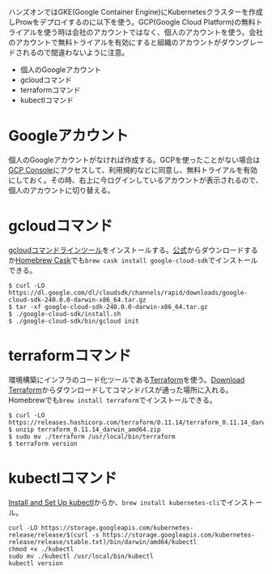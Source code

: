 ハンズオンではGKE(Google Container Engine)にKubernetesクラスターを作成しProwをデプロイするのに以下を使う。GCP(Google Cloud Platform)の無料トライアルを使う時は会社のアカウントではなく、個人のアカウントを使う。会社のアカウントで無料トライアルを有効にすると組織のアカウントがダウングレードされるので間違わないように注意。

* 個人のGoogleアカウント
* gcloudコマンド
* terraformコマンド
* kubectlコマンド

# Googleアカウント
個人のGoogleアカウントがなければ作成する。GCPを使ったことがない場合は[GCP Console](https://console.cloud.google.com)にアクセスして、利用規約などに同意し、無料トライアルを有効にしておく。その時、右上に今ログインしているアカウントが表示されるので、個人のアカウントに切り替える。

# gcloudコマンド
[gcloudコマンドラインツール](https://cloud.google.com/sdk/gcloud/?hl=ja)をインストールする。[公式](https://cloud.google.com/sdk/docs/?hl=ja#install_the_latest_cloud_tools_version_cloudsdk_current_version)からダウンロードするか[Homebrew Cask](https://github.com/Homebrew/homebrew-cask)でも`brew cask install google-cloud-sdk`でインストールできる。

```
$ curl -LO https://dl.google.com/dl/cloudsdk/channels/rapid/downloads/google-cloud-sdk-240.0.0-darwin-x86_64.tar.gz
$ tar -xf google-cloud-sdk-240.0.0-darwin-x86_64.tar.gz
$ ./google-cloud-sdk/install.sh
$ ./google-cloud-sdk/bin/gcloud init
```
# terraformコマンド
環境構築にインフラのコード化ツールである[Terraform](https://www.terraform.io)を使う。[Download Terraform](https://www.terraform.io/downloads.html)からダウンロードしてコマンドパスが通った場所に入れる。Homebrewでも`brew install terraform`でインストールできる。

```
$ curl -LO https://releases.hashicorp.com/terraform/0.11.14/terraform_0.11.14_darwin_amd64.zip
$ unzip terraform_0.11.14_darwin_amd64.zip
$ sudo mv ./terraform /usr/local/bin/terraform
$ terraform version
```

# kubectlコマンド
[Install and Set Up kubectl](https://kubernetes.io/docs/tasks/tools/install-kubectl/)からか、`brew install kubernetes-cli`でインストール。

```
curl -LO https://storage.googleapis.com/kubernetes-release/release/$(curl -s https://storage.googleapis.com/kubernetes-release/release/stable.txt)/bin/darwin/amd64/kubectl
chmod +x ./kubectl
sudo mv ./kubectl /usr/local/bin/kubectl
kubectl version
```